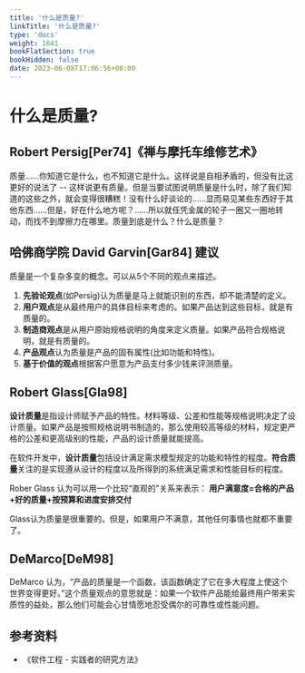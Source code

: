 ```yaml
---
title: '什么是质量?'
linkTitle: '什么是质量?'
type: 'docs'
weight: 1641
bookFlatSection: true
bookHidden: false
date: 2023-06-08T17:06:56+08:00
---
```


# 什么是质量?

## Robert Persig[Per74]《禅与摩托车维修艺术》
质量......你知道它是什么，也不知道它是什么。这样说是自相矛盾的，但没有比这更好的说法了 -- 这样说更有质量。但是当要试图说明质量是什么时，除了我们知道的这些之外，就会变得很糟糕！没有什么好谈论的......显而易见某些东西好于其他东西......但是，好在什么地方呢？......所以就任凭金属的轮子一圈又一圈地转动，而找不到摩擦力在哪里。质量到底是什么？什么是质量？

## 哈佛商学院 David Garvin[Gar84] 建议
质量是一个复杂多变的概念。可以从5个不同的观点来描述。
1. **先验论观点**(如Persig)认为质量是马上就能识别的东西，却不能清楚的定义。
2. **用户观点**是从最终用户的具体目标来考虑的。如果产品达到这些目标，就是有质量的。
3. **制造商观点**是从用户原始规格说明的角度来定义质量。如果产品符合规格说明，就是有质量的。
4. **产品观点**认为质量是产品的固有属性(比如功能和特性)。
5. **基于价值的观点**根据客户愿意为产品支付多少钱来评测质量。

## Robert Glass[Gla98]
**设计质量**是指设计师赋予产品的特性。材料等级、公差和性能等规格说明决定了设计质量。如果产品是按照规格说明书制造的，那么使用较高等级的材料，规定更严格的公差和更高级别的性能，产品的设计质量就能提高。

在软件开发中，**设计质量**包括设计满足需求模型规定的功能和特性的程度。**符合质量**关注的是实现遵从设计的程度以及所得到的系统满足需求和性能目标的程度。

Rober Glass 认为可以用一个比较“直观的”关系来表示：
    **用户满意度=合格的产品+好的质量+按预算和进度安排交付**

Glass认为质量是很重要的。但是，如果用户不满意，其他任何事情也就都不重要了。

## DeMarco[DeM98]
DeMarco 认为，“产品的质量是一个函数，该函数确定了它在多大程度上使这个世界变得更好。”这个质量观点的意思就是：如果一个软件产品能给最终用户带来实质性的益处，那么他们可能会心甘情愿地忍受偶尔的可靠性或性能问题。

## 参考资料
* 《软件工程 - 实践者的研究方法》